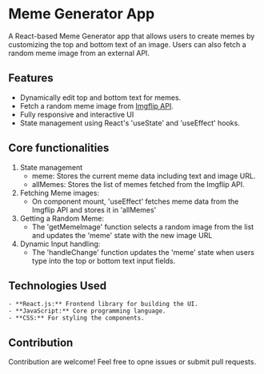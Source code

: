 # Meme Generator App

A React-based Meme Generator app that allows users to create memes by customizing the top and bottom text of an image. Users can also fetch a random meme image from an external API.

## Features

- Dynamically edit top and bottom text for memes.
- Fetch a random meme image from [Imgflip API](https://api.imgflip.com/get_memes).
- Fully responsive and interactive UI
- State management using React's 'useState' and 'useEffect' hooks.

## Core functionalities

1. State management
   - meme: Stores the current meme data including text and image URL.
   - allMemes: Stores the list of memes fetched from the Imgflip API.
2. Fetching Meme images:
   - On component mount, 'useEffect' fetches meme data from the Imgflip API and stores it in 'allMemes'
3. Getting a Random Meme:
   - The 'getMemeImage' function selects a random image from the list and updates the 'meme' state with the new image URL
4. Dynamic Input handling:
   - The 'handleChange' function updates the 'meme' state when users type into the top or bottom text input fields.

## Technologies Used

    - **React.js:** Frontend library for building the UI.
    - **JavaScript:** Core programming language.
    - **CSS:** For styling the components.

## Contribution

Contribution are welcome! Feel free to opne issues or submit pull requests.
